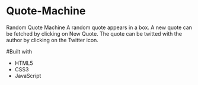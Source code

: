 # Quote-Machine
Random Quote Machine
A random quote appears in a box. A new quote can be fetched by clicking on New Quote. The quote can be twitted with the author by clicking on the Twitter icon.

#Built with
 - HTML5
 - CSS3
 - JavaScript
